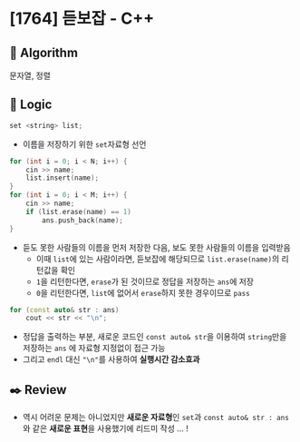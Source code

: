 # [1764] 듣보잡 - C++

## :pushpin: **Algorithm**

문자열, 정렬

## :round_pushpin: **Logic**

```c++
set <string> list;
```

- 이름을 저장하기 위한 `set`자료형 선언

```c++
for (int i = 0; i < N; i++) {
    cin >> name;
    list.insert(name);
}
for (int i = 0; i < M; i++) {
    cin >> name;
    if (list.erase(name) == 1)
        ans.push_back(name);
}
```

- 듣도 못한 사람들의 이름을 먼저 저장한 다음, 보도 못한 사람들의 이름을 입력받음
  - 이때 `list`에 있는 사람이라면, 듣보잡에 해당되므로 `list.erase(name)`의 리턴값을 확인
  - `1`을 리턴한다면, `erase`가 된 것이므로 정답을 저장하는 `ans`에 저장
  - `0`을 리턴한다면, `list`에 없어서 `erase`하지 못한 경우이므로 `pass`

```c++
for (const auto& str : ans)
    cout << str << "\n";
```

- 정답을 출력하는 부분, 새로운 코드인 `const auto& str`을 이용하여 `string`만을 저장하는 `ans` 에 자료형 지정없이 접근 가능
- 그리고 `endl` 대신 `"\n"`를 사용하여 **실행시간 감소효과**

## :black_nib: **Review**

- 역시 어려운 문제는 아니었지만 **새로운 자료형**인 `set`과 `const auto& str : ans`와 같은 **새로운 표현**을 사용했기에 리드미 작성 ... !

